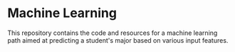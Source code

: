 # Machine Learning

This repository contains the code and resources for a machine learning path aimed at predicting a student's major based on various input features.
